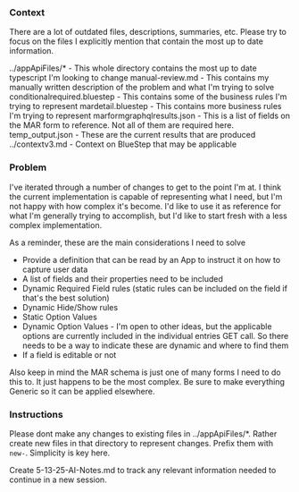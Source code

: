 ### Context

There are a lot of outdated files, descriptions, summaries, etc. Please try to focus on the files I explicitly mention that contain the most up to date information.

../appApiFiles/* - This whole directory contains the most up to date typescript I'm looking to change
manual-review.md - This contains my manually written description of the problem and what I'm trying to solve
conditionalrequired.bluestep - This contains some of the business rules I'm trying to represent
mardetail.bluestep - This contains more business rules I'm trying to represent
marformgraphqlresults.json - This is a list of fields on the MAR form to reference. Not all of them are required here.
temp_output.json - These are the current results that are produced
../contextv3.md - Context on BlueStep that may be applicable

### Problem

I've iterated through a number of changes to get to the point I'm at. I think the current implementation is capable of representing what I need, but I'm not happy with how complex it's become. I'd like to use it as reference for what I'm generally trying to accomplish, but I'd like to start fresh with a less complex implementation.

As a reminder, these are the main considerations I need to solve
* Provide a definition that can be read by an App to instruct it on how to capture user data
* A list of fields and their properties need to be included
* Dynamic Required Field rules (static rules can be included on the field if that's the best solution)
* Dynamic Hide/Show rules
* Static Option Values
* Dynamic Option Values - I'm open to other ideas, but the applicable options are currently included in the individual entries GET call. So there needs to be a way to indicate these are dynamic and where to find them
* If a field is editable or not


Also keep in mind the MAR schema is just one of many forms I need to do this to. It just happens to be the most complex. Be sure to make everything Generic so it can be applied elsewhere.


### Instructions
Please dont make any changes to existing files in ../appApiFiles/*. Rather create new files in that directory to represent changes. Prefix them with `new-`. Simplicity is key here.

Create 5-13-25-AI-Notes.md to track any relevant information needed to continue in a new session.
